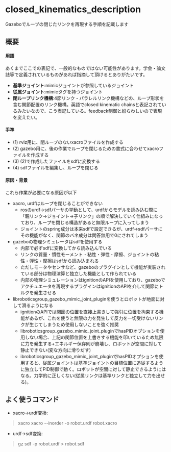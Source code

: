 closed_kinematics_description  
====
  
Gazeboでループの閉じたリンクを再現する手順を記載します  
  
## 概要  

#### 用語  
あくまでここでの表記で、一般的なものではない可能性があります。学会・論文誌等で定義されているものがあれば指摘して頂けるとありがたいです。  
- __基準ジョイント__:mimicジョイントが参照しているジョイント  
- __従属ジョイント__:mimicタグを持つジョイント  
- __閉ループリンク機構__:4節リンク・パラレルリンク機構などの、ループ形状を含む関節配置のリンク機構。英語でclosed kinematic chainsと表記されているみたいなので、こう表記している。feedback制御と紛らわしいので表現を変えたい。  

#### 手準  

- (1) rviz用に、閉ループのないxacroファイルを作成する  
- (2) gazebo用に、後の作業でループを閉じるための書式に合わせてxacroファイルを作成する  
- (3) (2)で作成したファイルをsdfに変換する  
- (4) sdfファイルを編集し、ループを閉じる  
  
#### 原因・背景
これら作業が必要になる原因が以下  

- xacro, urdfはループを閉じることができない  
    - rosのurdf→sdfパーサの挙動として、urdfからモデルを読み込む際に「親リンク→ジョイント→子リンク」の順で解決していく仕組みになっており、ループを閉じる構造があると無限ループに入ってしまう  
    - ジョイントのspring成分は本来sdfで設定できるが、urdf→sdfパーサにその機能がなく、関節のバネ成分は問答無用で0にされてしまう  
- gazeboの物理シミュレータはsdfを使用する  
    - 内部で必ずsdfに変換してから読み込んでいる  
    - リンクの質量・慣性モーメント・粘性・弾性・摩擦、ジョイントの粘性・弾性・摩擦はsdfから読み込まれる  
    - ただしモータやセンサなど、gazeboのプラグインとして機能が実装されている部分は物理演算と独立した機能として作られている  
    - 内部の物理シミュレーションはignitionのAPIを使用しており、gazeboでアクチュエータを再現するプラグインはignitionのAPIを介して関節にトルクを発生させる  
- libroboticsgroup_gazebo_mimic_joint_pluginを使うとロボットが地面に対して滑るようになる  
    - ignitionのAPIでは関節の位置を直接上書きして強引に位置を拘束する機能があるが、これを使うと無限の力を発生して反力を一切受けないリンクが生じてしまうため使用しないことを強く推奨
    - libroboticsgroup_gazebo_mimic_joint_pluginでhasPIDオプションを使用しない場合、上記の関節位置を上書きする機能を叩いているため無限に力を発生する+エネルギー保存則が崩壊し、ロボットが空間に対して静止できない(変な方向に滑りだす)
    - ibroboticsgroup_gazebo_mimic_joint_pluginでhasPIDオプションを使用すると、従属ジョイントは基準ジョイントの目標位置に追従するように独立してPID制御で動く。ロボットが空間に対して静止できるようにはなる。力学的に正しくない(従属リンクは基準リンクと独立して力を出せる)。
## よく使うコマンド  
- xacro→urdf変換:  
> xacro xacro --inorder -o robot.urdf robot.xacro  
- urdf→sdf変換:  
> gz sdf -p robot.urdf > robot.sdf  
  
  